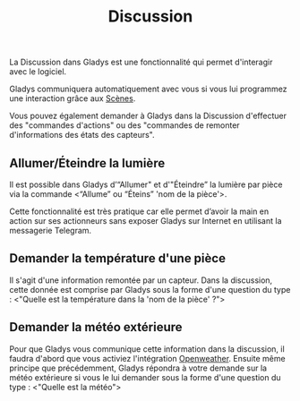 ﻿---
id: intro
title: Discussion
sidebar_label: Intro
---

La Discussion dans Gladys est une fonctionnalité qui permet d'interagir avec le logiciel.

Gladys communiquera automatiquement avec vous si vous lui programmez une interaction grâce aux [Scènes](/fr/docs/scenes/send-a-message-action).

Vous pouvez également demander à Gladys dans la Discussion d'effectuer des "commandes d'actions" ou des "commandes de remonter d'informations des états des capteurs".

## Allumer/Éteindre la lumière

Il est possible dans Gladys d’“Allumer" et d'"Éteindre” la lumière par pièce via la commande <“Allume” ou “Éteins” 'nom de la pièce'>.

Cette fonctionnalité est très pratique car elle permet d’avoir la main en action sur ses actionneurs sans exposer Gladys sur Internet en utilisant la messagerie Telegram.

## Demander la température d'une pièce

Il s'agit d'une information remontée par un capteur. Dans la discussion, cette donnée est comprise par Gladys sous la forme d'une question du type : <"Quelle est la température dans la 'nom de la pièce' ?">

## Demander la météo extérieure

Pour que Gladys vous communique cette information dans la discussion, il faudra d'abord que vous activiez l'intégration [Openweather](/fr/docs/integrations/openweather/).
Ensuite même principe que précédemment, Gladys répondra à votre demande sur la météo extérieure si vous le lui demander sous la forme d'une question du type : <"Quelle est la météo">
